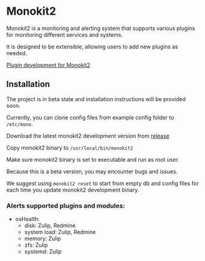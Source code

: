 # Monokit2

Monokit2 is a monitoring and alerting system that supports various plugins for monitoring different services and systems.

It is designed to be extensible, allowing users to add new plugins as needed.

[Plugin development for Monokit2](https://github.com/monobilisim/monokit2/blob/main/plugin-development.md)

## Installation
The project is in beta state and installation instructions will be provided soon.

Currently, you can clone config files from example config folder to `/etc/mono`.

Download the latest monokit2 development version from [release](https://github.com/monobilisim/monokit2/releases/tag/devel)

Copy monokit2 binary to `/usr/local/bin/monokit2`

Make sure monokit2 binary is set to executable and run as root user.

Because this is a beta version, you may encounter bugs and issues.

We suggest using `monokit2 reset` to start from empty db and config files for each time you update monokit2 development binary.

### Alerts supported plugins and modules:
- osHealth:
  - disk: Zulip, Redmine
  - system load: Zulip, Redmine
  - memory: Zulip
  - zfs: Zulip
  - systemd: Zulip

